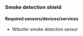 ### Smoke detection shield

#### Required sensors/devices/services
- Wibutler smoke detection sensor
